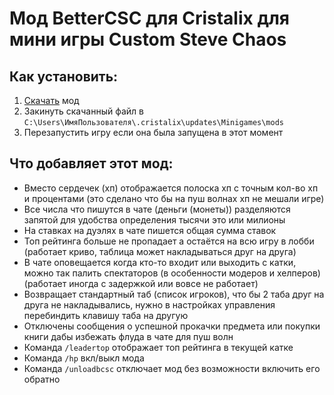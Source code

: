 # Мод BetterCSC для Cristalix для мини игры Custom Steve Chaos
    
## Как установить:
1. [Скачать](https://gitlab.com/Serega007/bettercsc/-/raw/main/build/BetterCSC.jar) мод
2. Закинуть скачанный файл в `C:\Users\ИмяПользователя\.cristalix\updates\Minigames\mods`
3. Перезапустить игру если она была запущена в этот момент
    
## Что добавляет этот мод:
- Вместо сердечек (хп) отображается полоска хп с точным кол-во хп и процентами (это сделано что бы на пуш волнах хп не мешали игре)
- Все числа что пишутся в чате (деньги (монеты)) разделяются запятой для удобства определения тысячи это или милионы
- На ставках на дуэлях в чате пишется общая сумма ставок
- Топ рейтинга больше не пропадает а остаётся на всю игру в лобби (работает криво, таблица может накладываться друг на друга)
- В чате оповещается когда кто-то входит или выходить с катки, можно так палить спектаторов (в особенности модеров и хелперов) (работает иногда с задержкой или вовсе не работает)
- Возвращает стандартный таб (список игроков), что бы 2 таба друг на друга не накладывались, нужно в настройках управления перебиндить клавишу таба на другую
- Отключены сообщения о успешной прокачки предмета или покупки книги дабы избежать флуда в чате для пуш волн
- Команда `/leadertop` отображает топ рейтинга в текущей катке
- Команда `/hp` вкл/выкл мода
- Команда `/unloadbcsc` отключает мод без возможности включить его обратно